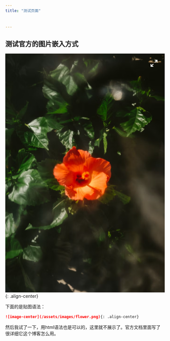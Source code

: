 ```yaml
---
title: "测试页面"


---
```




## 测试官方的图片嵌入方式

![image-center](/assets/images/flower.png){: .align-center}

下面的是贴图语法：
```markdown
![image-center](/assets/images/flower.png){: .align-center}
```

然后我试了一下，用html语法也是可以的，这里就不展示了。官方文档里面写了很详细它这个博客怎么用。
